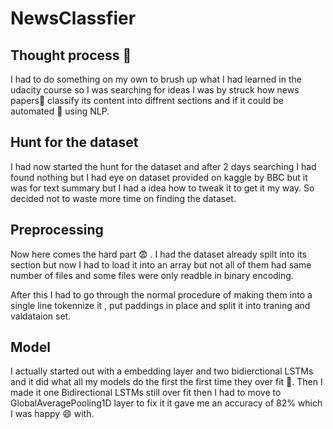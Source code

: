 # NewsClassfier

## Thought process :thinking:
I had to do something on my own to brush up what I had learned in the udacity course so I was searching for ideas I was by struck how news papers:newspaper:
classify its content into diffrent sections and if it could be automated 	:wrench: using NLP.

## Hunt for the dataset
I had now started the hunt for the dataset and after 2 days searching I had found nothing but I had eye on dataset provided on kaggle by BBC but it was for text
summary but I had a idea how to tweak it to get it my way. So decided not to waste more time on finding the dataset.

## Preprocessing
Now here comes the hard part :fearful: . I had the dataset already spilt into its section but now I had to load it into an array but not all of them had same number of files and some files were only readble in binary encoding.

After this I had to go through the normal procedure of making them into a single line tokennize it , put paddings in place and split it into traning and valdataion set.

## Model
I actually started out with a embedding layer and two bidierctional LSTMs and it did what all my models do the first the first time they over fit :slightly_frowning_face:.
Then I made it one Bidirectional LSTMs still over fit then I had to move to GlobalAveragePooling1D layer to fix it it gave me an accuracy of 82% which I was happy :smile: with.


